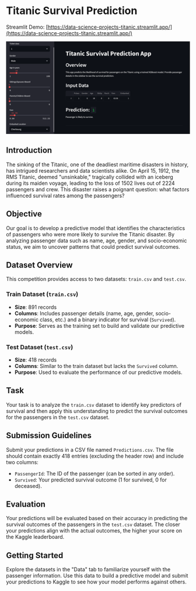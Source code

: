 # Titanic Survival Prediction

Streamlit Demo: [https://data-science-projects-titanic.streamlit.app/](https://data-science-projects-titanic.streamlit.app/)

![Titanic App](titanic_app.png)

## Introduction

The sinking of the Titanic, one of the deadliest maritime disasters in history, has intrigued researchers and data scientists alike. On April 15, 1912, the RMS Titanic, deemed "unsinkable," tragically collided with an iceberg during its maiden voyage, leading to the loss of 1502 lives out of 2224 passengers and crew. This disaster raises a poignant question: what factors influenced survival rates among the passengers?

## Objective

Our goal is to develop a predictive model that identifies the characteristics of passengers who were more likely to survive the Titanic disaster. By analyzing passenger data such as name, age, gender, and socio-economic status, we aim to uncover patterns that could predict survival outcomes.

## Dataset Overview

This competition provides access to two datasets: `train.csv` and `test.csv`.

### Train Dataset (`train.csv`)

- **Size**: 891 records
- **Columns**: Includes passenger details (name, age, gender, socio-economic class, etc.) and a binary indicator for survival (`Survived`).
- **Purpose**: Serves as the training set to build and validate our predictive models.

### Test Dataset (`test.csv`)

- **Size**: 418 records
- **Columns**: Similar to the train dataset but lacks the `Survived` column.
- **Purpose**: Used to evaluate the performance of our predictive models.

## Task

Your task is to analyze the `train.csv` dataset to identify key predictors of survival and then apply this understanding to predict the survival outcomes for the passengers in the `test.csv` dataset.

## Submission Guidelines

Submit your predictions in a CSV file named `Predictions.csv`. The file should contain exactly 418 entries (excluding the header row) and include two columns:

- `PassengerId`: The ID of the passenger (can be sorted in any order).
- `Survived`: Your predicted survival outcome (1 for survived, 0 for deceased).

## Evaluation

Your predictions will be evaluated based on their accuracy in predicting the survival outcomes of the passengers in the `test.csv` dataset. The closer your predictions align with the actual outcomes, the higher your score on the Kaggle leaderboard.

## Getting Started

Explore the datasets in the "Data" tab to familiarize yourself with the passenger information. Use this data to build a predictive model and submit your predictions to Kaggle to see how your model performs against others.
